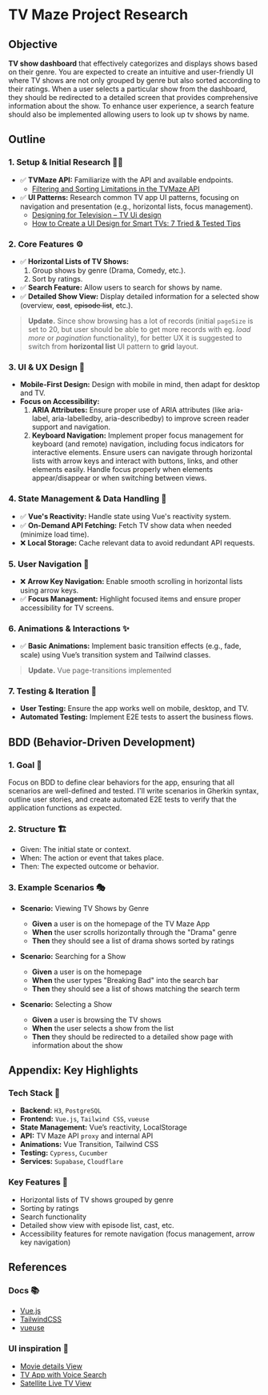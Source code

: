 # TV Maze Project Research

## Objective

**TV show dashboard** that effectively categorizes and displays shows based on their genre. You are expected to create an intuitive and user-friendly UI where TV shows are not only grouped by genre but also sorted according to their ratings. When a user selects a particular show from the dashboard, they should be redirected to a detailed screen that provides comprehensive information about the show. To enhance user experience, a search feature should also be implemented allowing users to look up tv shows by name.

## Outline

### 1. Setup & Initial Research 🧑‍💻

- ✅ **TVMaze API:** Familiarize with the API and available endpoints.
  - [Filtering and Sorting Limitations in the TVMaze API](/api.md)
- ✅ **UI Patterns:** Research common TV app UI patterns, focusing on navigation and presentation (e.g., horizontal lists, focus management).
  - [Designing for Television – TV Ui design](https://marvelapp.com/blog/designing-for-television/)
  - [How to Create a UI Design for Smart TVs: 7 Tried & Tested Tips](https://www.purrweb.com/blog/how-to-design-an-app-for-smart-tvs/)

### 2. Core Features ⚙️

- ✅ **Horizontal Lists of TV Shows:**
  1. Group shows by genre (Drama, Comedy, etc.).
  2. Sort by ratings.
- ✅ **Search Feature:** Allow users to search for shows by name.
- ✅ **Detailed Show View:** Display detailed information for a selected show (overview, ~~cast~~, ~~episode list~~, etc.).

> **Update.** Since show browsing has a lot of records (initial `pageSize` is set to 20, but user should be able to get more records with eg. _load more_ or _pagination_ functionality), for better UX it is suggested to switch from **horizontal list** UI pattern to **grid** layout.

### 3. UI & UX Design 🎨

- **Mobile-First Design:** Design with mobile in mind, then adapt for desktop and TV.
- **Focus on Accessibility:**
  1. **ARIA Attributes:** Ensure proper use of ARIA attributes (like aria-label, aria-labelledby, aria-describedby) to improve screen reader support and navigation.
  2. **Keyboard Navigation:**
     Implement proper focus management for keyboard (and remote) navigation, including focus indicators for interactive elements.
     Ensure users can navigate through horizontal lists with arrow keys and interact with buttons, links, and other elements easily.
     Handle focus properly when elements appear/disappear or when switching between views.

### 4. State Management & Data Handling 💾

- ✅ **Vue's Reactivity:** Handle state using Vue's reactivity system.
- ✅ **On-Demand API Fetching:** Fetch TV show data when needed (minimize load time).
- ❌ **Local Storage:** Cache relevant data to avoid redundant API requests.

### 5. User Navigation 🔄

- ❌ **Arrow Key Navigation:** Enable smooth scrolling in horizontal lists using arrow keys.
- ✅ **Focus Management:** Highlight focused items and ensure proper accessibility for TV screens.

### 6. Animations & Interactions ✨

- ✅ **Basic Animations:** Implement basic transition effects (e.g., fade, scale) using Vue’s transition system and Tailwind classes.

> **Update.** Vue page-transitions implemented

### 7. Testing & Iteration 🧪

- **User Testing:** Ensure the app works well on mobile, desktop, and TV.
- **Automated Testing:** Implement E2E tests to assert the business flows.

## BDD (Behavior-Driven Development)

### 1. Goal 🎯

Focus on BDD to define clear behaviors for the app, ensuring that all scenarios are well-defined and tested. I'll write scenarios in Gherkin syntax, outline user stories, and create automated E2E tests to verify that the application functions as expected.

### 2. Structure 🏗

- Given: The initial state or context.
- When: The action or event that takes place.
- Then: The expected outcome or behavior.

### 3. Example Scenarios 🎭

- **Scenario:** Viewing TV Shows by Genre

  - **Given** a user is on the homepage of the TV Maze App
  - **When** the user scrolls horizontally through the "Drama" genre
  - **Then** they should see a list of drama shows sorted by ratings

- **Scenario:** Searching for a Show

  - **Given** a user is on the homepage
  - **When** the user types "Breaking Bad" into the search bar
  - **Then** they should see a list of shows matching the search term

- **Scenario:** Selecting a Show
  - **Given** a user is browsing the TV shows
  - **When** the user selects a show from the list
  - **Then** they should be redirected to a detailed show page with information about the show

## Appendix: Key Highlights

### Tech Stack 🔧

- **Backend:** `H3`, `PostgreSQL`
- **Frontend:** `Vue.js`, `Tailwind CSS`, `vueuse`
- **State Management:** Vue’s reactivity, LocalStorage
- **API:** TV Maze API `proxy` and internal API
- **Animations:** Vue Transition, Tailwind CSS
- **Testing:** `Cypress`, `Cucumber`
- **Services:** `Supabase`, `Cloudflare`

### Key Features 🚀

- Horizontal lists of TV shows grouped by genre
- Sorting by ratings
- Search functionality
- Detailed show view with episode list, cast, etc.
- Accessibility features for remote navigation (focus management, arrow key navigation)

## References

### Docs 📚

- [Vue.js](https://vuejs.org/)
- [TailwindCSS](https://tailwindcss.com/)
- [vueuse](https://vueuse.org/)

### UI inspiration 🔗

- [Movie details View](https://dribbble.com/shots/6381117-VUE-Cinema-detail-page)
- [TV App with Voice Search](https://dribbble.com/shots/16778895-Smart-TV-App)
- [Satellite Live TV View](https://dribbble.com/shots/24443121-Receiver-Satellite-Live-TV)
